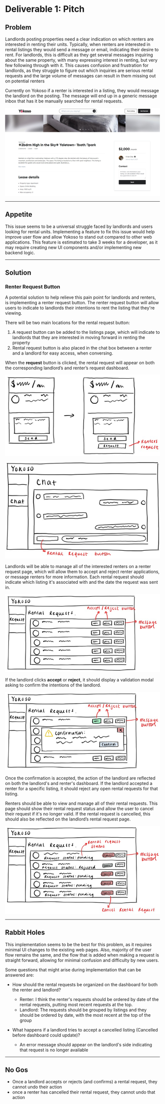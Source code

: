 # Deliverable 1: Pitch

## Problem

Landlords posting properties need a clear indication on which renters are interested in renting their units. Typically, when renters are interested in rental listings they would send a message or email, indicating their desire to rent. For landlords, this is difficult as they get several messages inquiring about the same property, with many expressing interest in renting, but very few following through with it. This causes confusion and frustration for landlords, as they struggle to figure out which inquiries are serious rental requests and the large volume of messages can result in them missing out on potential renters

Currently on Yokoso if a renter is interested in a listing, they would message the landlord on the posting. The message will end up in a generic message inbox that has it be manually searched for rental requests.

![Alt text](image/yokoso-listing.jpg "Yokoso Listing Page")

---

## Appetite

This issue seems to be a universal struggle faced by landlords and users looking for rental units. Implementing a feature to fix this issue would help improve user flow and allow Yokoso to stand out compared to other web applications. This feature is estimated to take 3 weeks for a developer, as it may require creating new UI components and/or implementing new backend logic.

---

## Solution

### Renter Request Button

A potential solution to help relieve this pain point for landlords and renters, is implementing a renter request button. The renter request button will allow users to indicate to landlords their intentions to rent the listing that they're viewing.

There will be two main locations for the rental request button:

1. A request button can be added to the listings page, which will indicate to landlords that they are interested in moving forward in renting the property
2. Rental request button is also placed in the chat box between a renter and a landlord for easy access, when conversing.

When the **request** button is clicked, the rental request will appear on both the corresponding landlord’s and renter’s request dashboard.

![Alt text](image/request-listing-button.jpg "Rental Request Button On Listing")

![Alt text](image/rental-request-chat.jpg "Rental Request Button On Chat")

Landlords will be able to manage all of the interested renters on a renter request page, which will allow them to accept and reject renter applications, or message renters for more information. Each rental request should indicate which listing it's associated with and the date the request was sent in.

![Alt text](image/rental-request-landlord.jpg "Landlord Request Dashboard")

If the landlord clicks **accept** or **reject**, it should display a validation modal asking to confirm the intentions of the landlord.

![Alt text](image/confirmation.jpg "Landlord Request Dashboard")

Once the confirmation is accepted, the action of the landlord are reflected on both the landlord's and renter's dashboard. If the landlord accepted a renter for a specific listing, it should reject any open rental requests for that listing.

Renters should be able to view and manage all of their rental requests. This page should show their rental request status and allow the user to cancel their request if it's no longer valid. If the rental request is cancelled, this should also be reflected on the landlord’s rental request page.

![Alt text](image/rental-request-renter.jpg "Renter Request Dashboard")

---

## Rabbit Holes

This implementation seems to be the best for this problem, as it requires minimal UI changes to the existing web pages. Also, majority of the user flow remains the same, and the flow that is added when making a request is straight forward, allowing for minimal confusion and difficulty by new users.

Some questions that might arise during implementation that can be answered are:

- How should the rental requests be organized on the dashboard for both the renter and landlord?

  - Renter: I think the renter's requests should be ordered by date of the rental requests, putting most recent requests at the top.
  - Landlord: The requests should be grouped by listings and they should be ordered by date, with the most recent at the top of the group

- What happens if a landlord tries to accept a cancelled listing (Cancelled before dashboard could update)?

  - An error message should appear on the landlord's side indicating that request is no longer available

---

## No Gos

- Once a landlord accepts or rejects (and confirms) a rental request, they cannot undo their action
- once a renter has cancelled their rental request, they cannot undo that action
